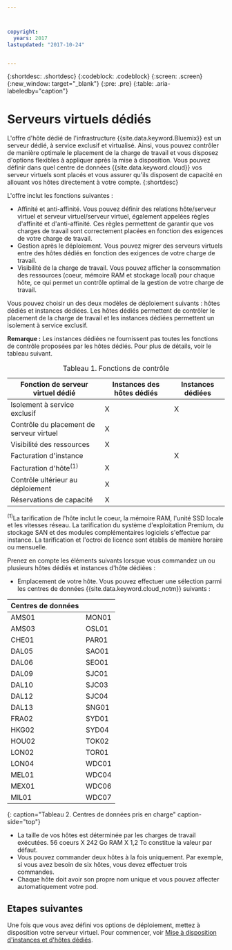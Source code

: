 ```yaml
---



copyright:
  years: 2017
lastupdated: "2017-10-24"


---
```


{:shortdesc: .shortdesc}
{:codeblock: .codeblock}
{:screen: .screen}
{:new_window: target="_blank"}
{:pre: .pre}
{:table: .aria-labeledby="caption"}


# Serveurs virtuels dédiés
L'offre d'hôte dédié de l'infrastructure {{site.data.keyword.Bluemix}} est un serveur dédié, à service exclusif et virtualisé. Ainsi, vous pouvez contrôler de manière optimale le placement de la charge de travail et vous disposez d'options flexibles à appliquer après la mise à disposition. Vous pouvez définir dans quel centre de données {{site.data.keyword.cloud}} vos serveur virtuels sont placés et vous assurer qu'ils disposent de capacité en allouant vos hôtes directement à votre compte.
{:shortdesc}

L'offre inclut les fonctions suivantes : 

* Affinité et anti-affinité. Vous pouvez définir des relations hôte/serveur virtuel et serveur virtuel/serveur virtuel, également appelées règles d'affinité et d'anti-affinité. Ces règles permettent de garantir que vos charges de travail sont correctement placées en fonction des exigences de votre charge de travail.
* Gestion après le déploiement. Vous pouvez migrer des serveurs virtuels entre des hôtes dédiés en fonction des exigences de votre charge de travail.
* Visibilité de la charge de travail. Vous pouvez afficher la consommation des ressources (coeur, mémoire RAM et stockage local) pour chaque hôte, ce qui permet un contrôle optimal de la gestion de votre charge de travail.

Vous pouvez choisir un des deux modèles de déploiement suivants : hôtes dédiés et instances dédiées. Les hôtes dédiés permettent de contrôler le placement de la charge de travail et les instances dédiées permettent un isolement à service exclusif. 

**Remarque :** Les instances dédiées ne fournissent pas toutes les fonctions de contrôle proposées par les hôtes dédiés.  Pour plus de détails, voir le tableau suivant. 
<table>
<CAPTION>Tableau 1. Fonctions de contrôle</CAPTION>
<THEAD>
<TR>
<th>Fonction de serveur virtuel dédié</th>
<th>Instances des hôtes dédiés</th>
<th>Instances dédiées</th>
</TR>
</THEAD>
<TBODY>
<tr>
<td>Isolement à service exclusif</td>
<td>X</td>
<td>X</td>
</tr>
<tr>
<td>Contrôle du placement de serveur virtuel</td>
<td>X</td>
<td></td>
</tr>
<tr>
<td>Visibilité des ressources</td>
<td>X</td>
<td></td>
</tr>
<tr>
<td>Facturation d'instance</td>
<td></td>
<td>X</td>
</tr>
<tr>
<td>Facturation d'hôte<sup>(1)</sup></td>
<td>X</td>
<td></td>
</tr>
<tr>
<td>Contrôle ultérieur au déploiement</td>
<td>X</td>
<td></td>
</tr>
<tr>
<td>Réservations de capacité</td>
<td>X</td>
<td></td>
</tr>
</TBODY>
</table>


<sup>(1)</sup>La tarification de l'hôte inclut le coeur, la mémoire RAM, l'unité SSD locale et les vitesses réseau. La tarification du système d'exploitation Premium, du stockage SAN et des modules complémentaires logiciels s'effectue par instance. La tarification et l'octroi de licence sont établis de manière horaire ou mensuelle.

Prenez en compte les éléments suivants lorsque vous commandez un ou plusieurs hôtes dédiés et instances d'hôte dédiées :

* Emplacement de votre hôte. Vous pouvez effectuer une sélection parmi les centres de données {{site.data.keyword.cloud_notm}} suivants :
      
| Centres de données          ||
| ------------ | ------- | 
|AMS01         |  MON01  |
|AMS03         |  OSL01  |
|CHE01         |  PAR01  |
|DAL05         |  SAO01  |
|DAL06         |  SEO01  |
|DAL09         |  SJC01  |
|DAL10         |  SJC03  |
|DAL12         |  SJC04  |
|DAL13         |  SNG01  | 
|FRA02         |  SYD01  |
|HKG02         |  SYD04  |
|HOU02         |  TOK02  |
|LON02         |  TOR01  |
|LON04         |  WDC01  |
|MEL01         |  WDC04  |
|MEX01         |  WDC06  |
|MIL01         |  WDC07  |
{: caption="Tableau 2. Centres de données pris en charge" caption-side="top"}

* La taille de vos hôtes est déterminée par les charges de travail exécutées. 56 coeurs X 242 Go RAM X 1,2 To constitue la valeur par défaut. 
* Vous pouvez commander deux hôtes à la fois uniquement. Par exemple, si vous avez besoin de six hôtes, vous devez effectuer trois commandes.
* Chaque hôte doit avoir son propre nom unique et vous pouvez affecter automatiquement votre pod.

## Etapes suivantes

Une fois que vous avez défini vos options de déploiement, mettez à disposition votre serveur virtuel. Pour commencer, voir [Mise à disposition d'instances et d'hôtes dédiés](../vsi/vsi_provision_dedicated.html).



  

